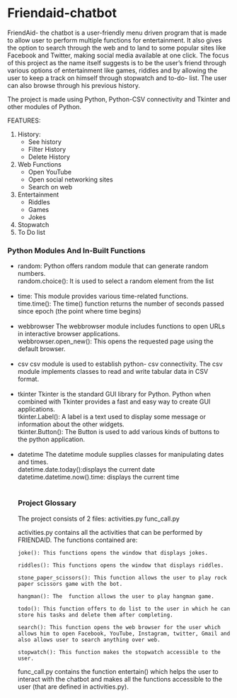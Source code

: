 # Friendaid-chatbot
FriendAid- the chatbot is a user-friendly menu driven program that is made to allow user to perform multiple functions for entertainment. It also gives the option to search through the web and to land to some popular sites like Facebook and Twitter, making social media available at one click.
The focus of this project as the name itself suggests is to be the user’s friend through various options of entertainment like games, riddles and by allowing the user to keep a track on himself through stopwatch and to-do- list. The user can also browse through his previous history. 

The project is made using Python, Python-CSV connectivity and Tkinter and other modules of Python.

FEATURES:
<ol>
	<li> History:
		<ul>
			<li>See history
			<li>Filter History
			<li>Delete History
		</ul>
    	<li> Web Functions
		<ul>
			<li>Open YouTube
    			<li>Open social networking sites
    			<li>Search on web
		</ul>    
	<li> Entertainment
    		<ul>
			<li>Riddles
    			<li>Games
    			<li>Jokes
		</ul>
	<li>Stopwatch
	<li>To Do list
</ol>

<h3>Python Modules And In-Built Functions</h3>
<ul>
	<li>random:
	 Python offers random module that can generate random numbers.<br>
random.choice(<list>): It is used to select a random element from the list<br><br>
	<li>time:
	This module provides various time-related functions.<br>
time.time(): The time() function returns the number of seconds passed since epoch (the point where time begins)<br><br>
	<li>webbrowser
	The webbrowser module includes functions to open URLs in interactive browser applications. <br>
webbrowser.open_new(): This opens the requested page using the default browser.<br><br>
	<li>csv
	csv module is used to establish python- csv connectivity. The csv module implements classes to read and write tabular data in CSV format.<br><br>
	<li>tkinter
	Tkinter is the standard GUI library for  Python. Python when combined with Tkinter provides a fast and easy way to create GUI applications.<br>
tkinter.Label(): A label is a text used to display some message or information about the other widgets.<br>
tkinter.Button(): The Button is used to add various kinds of buttons to the python application.<br><br>
	<li>datetime
	The datetime module supplies classes for manipulating dates and times.<br>
datetime.date.today():displays the current date<br>
datetime.datetime.now().time: displays the current time<br><br>

<h3>Project Glossary</h3>
The project consists of 2 files:
activities.py
func_call.py

activities.py contains all the activities that can be performed by FRIENDAID. The functions contained are:

	joke(): This functions opens the window that displays jokes.

	riddles(): This functions opens the window that displays riddles.

	stone_paper_scissors(): This function allows the user to play rock paper scissors game with the bot.

	hangman(): The  function allows the user to play hangman game.
  
  	todo(): This function offers to do list to the user in which he can store his tasks and delete them after completing.

	search(): This function opens the web browser for the user which allows him to open Facebook, YouTube, Instagram, twitter, Gmail and also allows user to search anything over web.

 	stopwatch(): This function makes the stopwatch accessible to the user.

func_call.py contains the function entertain() which helps the user to interact with the chatbot and makes all the functions accessible to the user (that are defined in activities.py).
